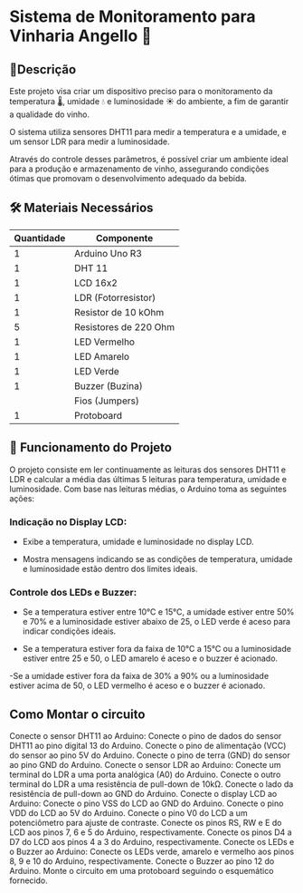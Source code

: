 # Sistema de Monitoramento para Vinharia Angello 🍷

## 📝Descrição

Este projeto visa criar um dispositivo preciso para o monitoramento da temperatura 🌡️, umidade 💧 e luminosidade ☀️ do ambiente, a fim de garantir a qualidade do vinho. 

O sistema utiliza sensores DHT11 para medir a temperatura e a umidade, e um sensor LDR para medir a luminosidade. 

Através do controle desses parâmetros, é possível criar um ambiente ideal para a produção e armazenamento de vinho, assegurando condições ótimas que promovam o desenvolvimento adequado da bebida.

## 🛠️ Materiais Necessários

| Quantidade| Componente | 
|---------- |----------|
| 1         | Arduino Uno R3   |
|1          | DHT 11            |
| 1         | LCD 16x2        |
| 1    | LDR (Fotorresistor)   | 
|1     | Resistor de 10 kOhm|
|5     | Resistores de 220 Ohm|
|1     | LED Vermelho |
|1     |LED Amarelo|
|1     |LED Verde|
|1     |Buzzer (Buzina)|
|      |Fios (Jumpers)|
|1     |Protoboard|


## 📌  Funcionamento do Projeto

O projeto consiste em ler continuamente as leituras dos sensores DHT11 e LDR e calcular a média das últimas 5 leituras para temperatura, umidade e luminosidade. Com base nas leituras médias, o Arduino toma as seguintes ações:

### Indicação no Display LCD:
- Exibe a temperatura, umidade e luminosidade no display LCD.

- Mostra mensagens indicando se as condições de temperatura, umidade e luminosidade estão dentro dos limites ideais.
  
### Controle dos LEDs e Buzzer:
- Se a temperatura estiver entre 10°C e 15°C, a umidade estiver entre 50% e 70% e a luminosidade estiver abaixo de 25, o LED verde é aceso para indicar condições ideais.
  
- Se a temperatura estiver fora da faixa de 10°C a 15°C ou a luminosidade estiver entre  25 e 50, o LED amarelo é aceso e o buzzer é acionado.
  
-Se a umidade estiver fora da faixa de 30% a 90% ou a luminosidade estiver acima de 50, o LED vermelho é aceso e o buzzer é acionado.

## Como Montar o circuito

Conecte o sensor DHT11 ao Arduino:
Conecte o pino de dados do sensor DHT11 ao pino digital 13 do Arduino.
Conecte o pino de alimentação (VCC) do sensor ao pino 5V do Arduino.
Conecte o pino de terra (GND) do sensor ao pino GND do Arduino.
Conecte o sensor LDR ao Arduino:
Conecte um terminal do LDR a uma porta analógica (A0) do Arduino.
Conecte o outro terminal do LDR a uma resistência de pull-down de 10kΩ.
Conecte o lado da resistência de pull-down ao GND do Arduino.
Conecte o display LCD ao Arduino:
Conecte o pino VSS do LCD ao GND do Arduino.
Conecte o pino VDD do LCD ao 5V do Arduino.
Conecte o pino V0 do LCD a um potenciômetro para ajuste de contraste.
Conecte os pinos RS, RW e E do LCD aos pinos 7, 6 e 5 do Arduino, respectivamente.
Conecte os pinos D4 a D7 do LCD aos pinos 4 a 3 do Arduino, respectivamente.
Conecte os LEDs e o Buzzer ao Arduino:
Conecte os LEDs verde, amarelo e vermelho aos pinos 8, 9 e 10 do Arduino, respectivamente.
Conecte o Buzzer ao pino 12 do Arduino.
Monte o circuito em uma protoboard seguindo o esquemático fornecido.
